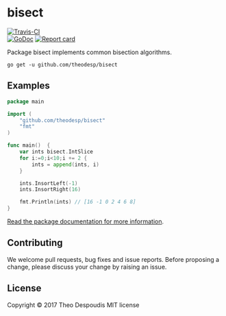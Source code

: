 # bisect 
[![Travis-CI](https://travis-ci.org/theodesp/bisect.svg)](https://travis-ci.org/theodesp/bisect)  
[![GoDoc](https://godoc.org/github.com/theodesp/bisect?status.svg)](http://godoc.org/github.com/theodesp/bisect) 
[![Report card](https://goreportcard.com/badge/github.com/theodesp/bisect)](https://goreportcard.com/report/github.com/theodesp/bisect) 

Package bisect implements common bisection algorithms.

`go get -u github.com/theodesp/bisect`

## Examples

```go
package main

import (
	"github.com/theodesp/bisect"
	"fmt"
)

func main()  {
	var ints bisect.IntSlice
	for i:=0;i<10;i += 2 {
		ints = append(ints, i)
	}

	ints.InsortLeft(-1)
	ints.InsortRight(16)

	fmt.Println(ints) // [16 -1 0 2 4 6 8]
}
```

[Read the package documentation for more information](https://godoc.org/github.com/theodesp/bisect).

## Contributing

We welcome pull requests, bug fixes and issue reports.
Before proposing a change, please discuss your change by raising an issue.

## License

Copyright © 2017 Theo Despoudis MIT license